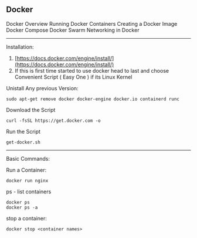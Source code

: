 Docker 
---

Docker Overview
Running Docker Containers
Creating a Docker Image
Docker Compose
Docker Swarm
Networking in Docker

---
Installation: 
1. [https://docs.docker.com/engine/install/](https://docs.docker.com/engine/install/)
2.   If this is first time started to use docker head to last and choose Convenient Script ( Easy One ) if its Linux Kernel 

Unistall Any previous Version: 
```
sudo apt-get remove docker docker-engine docker.io containerd runc
```
Download the Script
```
curl -fsSL https://get.docker.com -o 
```
Run the Script
```
get-docker.sh
```
---
Basic Commands:

Run a Container: 
```
docker run nginx
```
ps - list containers
```
docker ps
docker ps -a
```
stop a container:
```
docker stop <container names>
```





<!--stackedit_data:
eyJoaXN0b3J5IjpbLTEzMzYwMTIxODcsLTE2NTQzNTk4NTYsMT
M4OTgxMDg3M119
-->